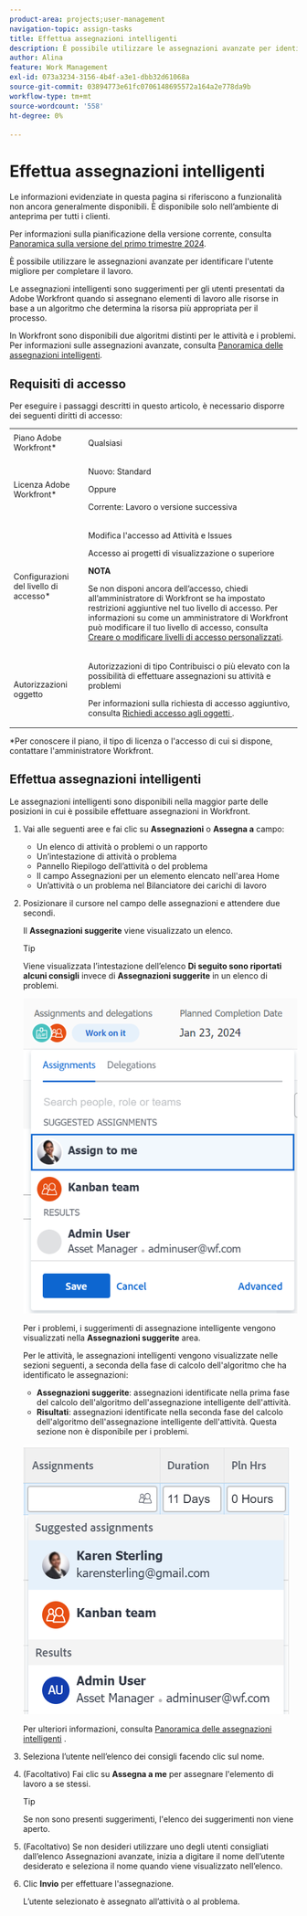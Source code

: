 ```yaml
---
product-area: projects;user-management
navigation-topic: assign-tasks
title: Effettua assegnazioni intelligenti
description: È possibile utilizzare le assegnazioni avanzate per identificare l'utente migliore per completare il lavoro. Le assegnazioni intelligenti sono suggerimenti per gli utenti presentati da Adobe Workfront quando si assegnano elementi di lavoro alle risorse in base a un algoritmo che determina la risorsa più appropriata per il processo. Per informazioni sulle assegnazioni Smart, vedere Cenni preliminari sulle assegnazioni Smart.
author: Alina
feature: Work Management
exl-id: 073a3234-3156-4b4f-a3e1-dbb32d61068a
source-git-commit: 03894773e61fc0706148695572a164a2e778da9b
workflow-type: tm+mt
source-wordcount: '558'
ht-degree: 0%

---
```


# Effettua assegnazioni intelligenti

<!--update "Results" to "Other assignments" with Prod-->

<span class="preview">Le informazioni evidenziate in questa pagina si riferiscono a funzionalità non ancora generalmente disponibili. È disponibile solo nell’ambiente di anteprima per tutti i clienti.</span>

<span class="preview">Per informazioni sulla pianificazione della versione corrente, consulta [Panoramica sulla versione del primo trimestre 2024](/help/quicksilver/product-announcements/product-releases/24-q1-release-activity/24-q1-release-overview.md).</span>

È possibile utilizzare le assegnazioni avanzate per identificare l&#39;utente migliore per completare il lavoro.

Le assegnazioni intelligenti sono suggerimenti per gli utenti presentati da Adobe Workfront quando si assegnano elementi di lavoro alle risorse in base a un algoritmo che determina la risorsa più appropriata per il processo.

<span class="preview">In Workfront sono disponibili due algoritmi distinti per le attività e i problemi. </span>
Per informazioni sulle assegnazioni avanzate, consulta [Panoramica delle assegnazioni intelligenti](../../../manage-work/tasks/assign-tasks/smart-assignments.md).

## Requisiti di accesso

Per eseguire i passaggi descritti in questo articolo, è necessario disporre dei seguenti diritti di accesso:

<table style="table-layout:auto"> 
 <col> 
 <col> 
 <tbody> 
  <tr> 
   <td role="rowheader">Piano Adobe Workfront*</td> 
   <td> <p>Qualsiasi</p> </td> 
  </tr> 
  <tr> 
   <td role="rowheader">Licenza Adobe Workfront*</td> 
   <td> <p>Nuovo: Standard</p>
      Oppure
      <p>Corrente: Lavoro o versione successiva</p> </td> 
  </tr> 
  <tr> 
   <td role="rowheader">Configurazioni del livello di accesso*</td> 
   <td> <p>Modifica l'accesso ad Attività e Issues</p> <p>Accesso ai progetti di visualizzazione o superiore</p> <p><b>NOTA</b>

Se non disponi ancora dell’accesso, chiedi all’amministratore di Workfront se ha impostato restrizioni aggiuntive nel tuo livello di accesso. Per informazioni su come un amministratore di Workfront può modificare il tuo livello di accesso, consulta <a href="../../../administration-and-setup/add-users/configure-and-grant-access/create-modify-access-levels.md" class="MCXref xref">Creare o modificare livelli di accesso personalizzati</a>.</p> </td>
</tr> 
  <tr> 
   <td role="rowheader">Autorizzazioni oggetto</td> 
   <td> <p>Autorizzazioni di tipo Contribuisci o più elevato con la possibilità di effettuare assegnazioni su attività e problemi</p> <p>Per informazioni sulla richiesta di accesso aggiuntivo, consulta <a href="../../../workfront-basics/grant-and-request-access-to-objects/request-access.md" class="MCXref xref">Richiedi accesso agli oggetti </a>.</p> </td> 
  </tr> 
 </tbody> 
</table>

&#42;Per conoscere il piano, il tipo di licenza o l&#39;accesso di cui si dispone, contattare l&#39;amministratore Workfront.

## Effettua assegnazioni intelligenti

Le assegnazioni intelligenti sono disponibili nella maggior parte delle posizioni in cui è possibile effettuare assegnazioni in Workfront.

1. Vai alle seguenti aree e fai clic su **Assegnazioni** o **Assegna a** campo:

   * Un elenco di attività o problemi o un rapporto
   * Un’intestazione di attività o problema
   * Pannello Riepilogo dell’attività o del problema
   * Il campo Assegnazioni per un elemento elencato nell&#39;area Home
   * Un’attività o un problema nel Bilanciatore dei carichi di lavoro

1. Posizionare il cursore nel campo delle assegnazioni e attendere due secondi.

   <span class="preview">Il **Assegnazioni suggerite** viene visualizzato un elenco.</span> <!--check the casing for "assignments" should be lower case in task lists??-->

   >[!TIP]
   >
   >   Viene visualizzata l’intestazione dell’elenco **Di seguito sono riportati alcuni consigli** invece di **Assegnazioni suggerite** in un elenco di problemi.

   ![](assets/smart-assignments-task-header-nwe-350x302.png)

   Per i problemi, i suggerimenti di assegnazione intelligente vengono visualizzati nella **Assegnazioni suggerite** area.

   Per le attività, le assegnazioni intelligenti vengono visualizzate nelle sezioni seguenti, a seconda della fase di calcolo dell&#39;algoritmo che ha identificato le assegnazioni:

   * **Assegnazioni suggerite**: assegnazioni identificate nella prima fase del calcolo dell&#39;algoritmo dell&#39;assegnazione intelligente dell&#39;attività.
   * <span class="preview">**Risultati**: assegnazioni identificate nella seconda fase del calcolo dell&#39;algoritmo dell&#39;assegnazione intelligente dell&#39;attività. Questa sezione non è disponibile per i problemi. </span> <!--replace this with the new UI: "Other assignments"-->

   ![](assets/smart-assignments-task-list.png)

   Per ulteriori informazioni, consulta [Panoramica delle assegnazioni intelligenti](../../../manage-work/tasks/assign-tasks/smart-assignments.md) .

1. Seleziona l’utente nell’elenco dei consigli facendo clic sul nome.

1. (Facoltativo) Fai clic su **Assegna a me** per assegnare l&#39;elemento di lavoro a se stessi.

   >[!TIP]
   >
   >Se non sono presenti suggerimenti, l&#39;elenco dei suggerimenti non viene aperto.

1. (Facoltativo) Se non desideri utilizzare uno degli utenti consigliati dall’elenco Assegnazioni avanzate, inizia a digitare il nome dell’utente desiderato e seleziona il nome quando viene visualizzato nell’elenco.
1. Clic **Invio** per effettuare l&#39;assegnazione.

   L’utente selezionato è assegnato all’attività o al problema.
